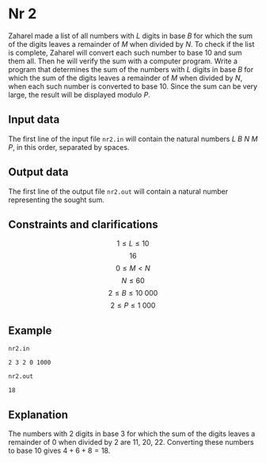 # Nr 2

Zaharel made a list of all numbers with $L$ digits in base $B$ for which the sum of the digits leaves a remainder of $M$ when divided by $N$. To check if the list is complete, Zaharel will convert each such number to base 10 and sum them all. Then he will verify the sum with a computer program. Write a program that determines the sum of the numbers with $L$ digits in base $B$ for which the sum of the digits leaves a remainder of $M$ when divided by $N$, when each such number is converted to base 10. Since the sum can be very large, the result will be displayed modulo $P$.

## Input data

The first line of the input file `nr2.in` will contain the natural numbers $L$ $B$ $N$ $M$ $P$, in this order, separated by spaces.

## Output data

The first line of the output file `nr2.out` will contain a natural number representing the sought sum.

## Constraints and clarifications

$$1 \leq L \leq 10$$ 
$$16$$ 
$$0 \leq M < N$$
$$N \leq 60$$
$$2 \leq B \leq 10\ 000$$
$$2 \leq P \leq 1\ 000$$

## Example

`nr2.in`
```
2 3 2 0 1000
```

`nr2.out`
```
18
```

## Explanation

The numbers with $2$ digits in base $3$ for which the sum of the digits leaves a remainder of $0$ when divided by $2$ are $11$, $20$, $22$. Converting these numbers to base $10$ gives $4+6+8=18$.
